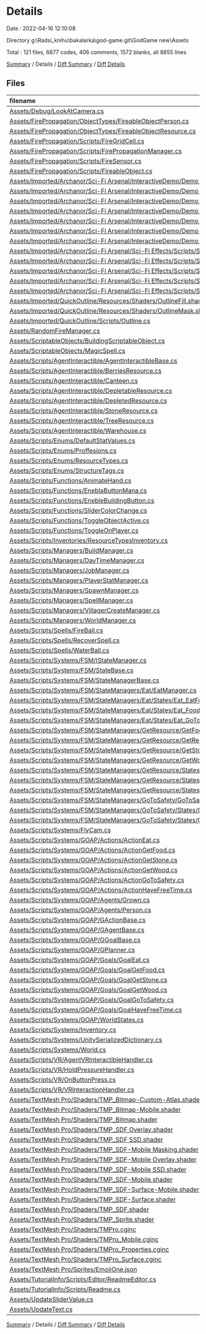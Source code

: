 # Details

Date : 2022-04-16 12:10:08

Directory g:\Radsi_knihu\bakalarka\god-game.git\GodGame new\Assets

Total : 121 files,  6677 codes, 406 comments, 1572 blanks, all 8655 lines

[Summary](results.md) / Details / [Diff Summary](diff.md) / [Diff Details](diff-details.md)

## Files
| filename | language | code | comment | blank | total |
| :--- | :--- | ---: | ---: | ---: | ---: |
| [Assets/Debug/LookAtCamera.cs](/Assets/Debug/LookAtCamera.cs) | C# | 17 | 0 | 2 | 19 |
| [Assets/FirePropagation/ObjectTypes/FireableObjectPerson.cs](/Assets/FirePropagation/ObjectTypes/FireableObjectPerson.cs) | C# | 17 | 0 | 4 | 21 |
| [Assets/FirePropagation/ObjectTypes/FireableObjectResource.cs](/Assets/FirePropagation/ObjectTypes/FireableObjectResource.cs) | C# | 16 | 0 | 4 | 20 |
| [Assets/FirePropagation/Scripts/FireGridCell.cs](/Assets/FirePropagation/Scripts/FireGridCell.cs) | C# | 128 | 16 | 31 | 175 |
| [Assets/FirePropagation/Scripts/FirePropagationManager.cs](/Assets/FirePropagation/Scripts/FirePropagationManager.cs) | C# | 131 | 40 | 39 | 210 |
| [Assets/FirePropagation/Scripts/FireSensor.cs](/Assets/FirePropagation/Scripts/FireSensor.cs) | C# | 21 | 0 | 4 | 25 |
| [Assets/FirePropagation/Scripts/FireableObject.cs](/Assets/FirePropagation/Scripts/FireableObject.cs) | C# | 93 | 11 | 21 | 125 |
| [Assets/Imported/Archanor/Sci-Fi Arsenal/InteractiveDemo/Demo Scripts/SciFiBeamScript.cs](/Assets/Imported/Archanor/Sci-Fi%20Arsenal/InteractiveDemo/Demo%20Scripts/SciFiBeamScript.cs) | C# | 128 | 2 | 28 | 158 |
| [Assets/Imported/Archanor/Sci-Fi Arsenal/InteractiveDemo/Demo Scripts/SciFiButtonScript.cs](/Assets/Imported/Archanor/Sci-Fi%20Arsenal/InteractiveDemo/Demo%20Scripts/SciFiButtonScript.cs) | C# | 49 | 1 | 8 | 58 |
| [Assets/Imported/Archanor/Sci-Fi Arsenal/InteractiveDemo/Demo Scripts/SciFiDragMouseOrbit.cs](/Assets/Imported/Archanor/Sci-Fi%20Arsenal/InteractiveDemo/Demo%20Scripts/SciFiDragMouseOrbit.cs) | C# | 67 | 3 | 4 | 74 |
| [Assets/Imported/Archanor/Sci-Fi Arsenal/InteractiveDemo/Demo Scripts/SciFiFireProjectile.cs](/Assets/Imported/Archanor/Sci-Fi%20Arsenal/InteractiveDemo/Demo%20Scripts/SciFiFireProjectile.cs) | C# | 74 | 1 | 11 | 86 |
| [Assets/Imported/Archanor/Sci-Fi Arsenal/InteractiveDemo/Demo Scripts/SciFiLoadSceneOnClick.cs](/Assets/Imported/Archanor/Sci-Fi%20Arsenal/InteractiveDemo/Demo%20Scripts/SciFiLoadSceneOnClick.cs) | C# | 138 | 0 | 10 | 148 |
| [Assets/Imported/Archanor/Sci-Fi Arsenal/InteractiveDemo/Demo Scripts/SciFiLoopScript.cs](/Assets/Imported/Archanor/Sci-Fi%20Arsenal/InteractiveDemo/Demo%20Scripts/SciFiLoopScript.cs) | C# | 25 | 0 | 9 | 34 |
| [Assets/Imported/Archanor/Sci-Fi Arsenal/InteractiveDemo/Demo Scripts/SciFiProjectileScript.cs](/Assets/Imported/Archanor/Sci-Fi%20Arsenal/InteractiveDemo/Demo%20Scripts/SciFiProjectileScript.cs) | C# | 57 | 1 | 9 | 67 |
| [Assets/Imported/Archanor/Sci-Fi Arsenal/Sci-Fi Effects/Scripts/SciFiBeamStatic.cs](/Assets/Imported/Archanor/Sci-Fi%20Arsenal/Sci-Fi%20Effects/Scripts/SciFiBeamStatic.cs) | C# | 92 | 1 | 15 | 108 |
| [Assets/Imported/Archanor/Sci-Fi Arsenal/Sci-Fi Effects/Scripts/SciFiLightFade.cs](/Assets/Imported/Archanor/Sci-Fi%20Arsenal/Sci-Fi%20Effects/Scripts/SciFiLightFade.cs) | C# | 32 | 2 | 4 | 38 |
| [Assets/Imported/Archanor/Sci-Fi Arsenal/Sci-Fi Effects/Scripts/SciFiLightFlicker.cs](/Assets/Imported/Archanor/Sci-Fi%20Arsenal/Sci-Fi%20Effects/Scripts/SciFiLightFlicker.cs) | C# | 51 | 3 | 7 | 61 |
| [Assets/Imported/Archanor/Sci-Fi Arsenal/Sci-Fi Effects/Scripts/SciFiPitchRandomizer.cs](/Assets/Imported/Archanor/Sci-Fi%20Arsenal/Sci-Fi%20Effects/Scripts/SciFiPitchRandomizer.cs) | C# | 13 | 0 | 4 | 17 |
| [Assets/Imported/Archanor/Sci-Fi Arsenal/Sci-Fi Effects/Scripts/SciFiRotation.cs](/Assets/Imported/Archanor/Sci-Fi%20Arsenal/Sci-Fi%20Effects/Scripts/SciFiRotation.cs) | C# | 22 | 2 | 6 | 30 |
| [Assets/Imported/QuickOutline/Resources/Shaders/OutlineFill.shader](/Assets/Imported/QuickOutline/Resources/Shaders/OutlineFill.shader) | ShaderLab | 58 | 7 | 17 | 82 |
| [Assets/Imported/QuickOutline/Resources/Shaders/OutlineMask.shader](/Assets/Imported/QuickOutline/Resources/Shaders/OutlineMask.shader) | ShaderLab | 22 | 7 | 5 | 34 |
| [Assets/Imported/QuickOutline/Scripts/Outline.cs](/Assets/Imported/QuickOutline/Scripts/Outline.cs) | C# | 193 | 39 | 78 | 310 |
| [Assets/RandomFireManager.cs](/Assets/RandomFireManager.cs) | C# | 34 | 2 | 11 | 47 |
| [Assets/ScriptableObjects/BuildingScriptableObject.cs](/Assets/ScriptableObjects/BuildingScriptableObject.cs) | C# | 11 | 0 | 3 | 14 |
| [Assets/ScriptableObjects/MagicSpell.cs](/Assets/ScriptableObjects/MagicSpell.cs) | C# | 9 | 0 | 2 | 11 |
| [Assets/Scripts/AgentInteractible/AgentInteractibleBase.cs](/Assets/Scripts/AgentInteractible/AgentInteractibleBase.cs) | C# | 84 | 1 | 19 | 104 |
| [Assets/Scripts/AgentInteractible/BerriesResource.cs](/Assets/Scripts/AgentInteractible/BerriesResource.cs) | C# | 18 | 0 | 4 | 22 |
| [Assets/Scripts/AgentInteractible/Canteen.cs](/Assets/Scripts/AgentInteractible/Canteen.cs) | C# | 18 | 3 | 4 | 25 |
| [Assets/Scripts/AgentInteractible/DepletableResource.cs](/Assets/Scripts/AgentInteractible/DepletableResource.cs) | C# | 70 | 11 | 21 | 102 |
| [Assets/Scripts/AgentInteractible/DepletedResource.cs](/Assets/Scripts/AgentInteractible/DepletedResource.cs) | C# | 24 | 0 | 5 | 29 |
| [Assets/Scripts/AgentInteractible/StoneResource.cs](/Assets/Scripts/AgentInteractible/StoneResource.cs) | C# | 18 | 0 | 5 | 23 |
| [Assets/Scripts/AgentInteractible/TreeResource.cs](/Assets/Scripts/AgentInteractible/TreeResource.cs) | C# | 18 | 0 | 4 | 22 |
| [Assets/Scripts/AgentInteractible/Warehouse.cs](/Assets/Scripts/AgentInteractible/Warehouse.cs) | C# | 16 | 3 | 4 | 23 |
| [Assets/Scripts/Enums/DefaultStatValues.cs](/Assets/Scripts/Enums/DefaultStatValues.cs) | C# | 10 | 0 | 1 | 11 |
| [Assets/Scripts/Enums/Proffesions.cs](/Assets/Scripts/Enums/Proffesions.cs) | C# | 10 | 3 | 2 | 15 |
| [Assets/Scripts/Enums/ResourceTypes.cs](/Assets/Scripts/Enums/ResourceTypes.cs) | C# | 10 | 0 | 1 | 11 |
| [Assets/Scripts/Enums/StructureTags.cs](/Assets/Scripts/Enums/StructureTags.cs) | C# | 9 | 0 | 2 | 11 |
| [Assets/Scripts/Functions/AnimateHand.cs](/Assets/Scripts/Functions/AnimateHand.cs) | C# | 33 | 2 | 6 | 41 |
| [Assets/Scripts/Functions/EneblaButtonMana.cs](/Assets/Scripts/Functions/EneblaButtonMana.cs) | C# | 20 | 0 | 2 | 22 |
| [Assets/Scripts/Functions/EnebleBuildingButton.cs](/Assets/Scripts/Functions/EnebleBuildingButton.cs) | C# | 23 | 1 | 7 | 31 |
| [Assets/Scripts/Functions/SliderColorChange.cs](/Assets/Scripts/Functions/SliderColorChange.cs) | C# | 15 | 0 | 2 | 17 |
| [Assets/Scripts/Functions/ToggleObjectActive.cs](/Assets/Scripts/Functions/ToggleObjectActive.cs) | C# | 10 | 0 | 2 | 12 |
| [Assets/Scripts/Functions/ToggleOnPlayer.cs](/Assets/Scripts/Functions/ToggleOnPlayer.cs) | C# | 15 | 0 | 4 | 19 |
| [Assets/Scripts/Inventories/ResourceTypesInventory.cs](/Assets/Scripts/Inventories/ResourceTypesInventory.cs) | C# | 8 | 0 | 2 | 10 |
| [Assets/Scripts/Managers/BuildManager.cs](/Assets/Scripts/Managers/BuildManager.cs) | C# | 75 | 7 | 27 | 109 |
| [Assets/Scripts/Managers/DayTimeManager.cs](/Assets/Scripts/Managers/DayTimeManager.cs) | C# | 69 | 11 | 20 | 100 |
| [Assets/Scripts/Managers/JobManager.cs](/Assets/Scripts/Managers/JobManager.cs) | C# | 39 | 1 | 10 | 50 |
| [Assets/Scripts/Managers/PlayerStatManager.cs](/Assets/Scripts/Managers/PlayerStatManager.cs) | C# | 45 | 2 | 9 | 56 |
| [Assets/Scripts/Managers/SpawnManager.cs](/Assets/Scripts/Managers/SpawnManager.cs) | C# | 44 | 2 | 9 | 55 |
| [Assets/Scripts/Managers/SpellManager.cs](/Assets/Scripts/Managers/SpellManager.cs) | C# | 18 | 0 | 2 | 20 |
| [Assets/Scripts/Managers/VillagerCreateManager.cs](/Assets/Scripts/Managers/VillagerCreateManager.cs) | C# | 40 | 1 | 10 | 51 |
| [Assets/Scripts/Managers/WorldManager.cs](/Assets/Scripts/Managers/WorldManager.cs) | C# | 44 | 0 | 8 | 52 |
| [Assets/Scripts/Spells/FireBall.cs](/Assets/Scripts/Spells/FireBall.cs) | C# | 21 | 0 | 6 | 27 |
| [Assets/Scripts/Spells/RecoverSpell.cs](/Assets/Scripts/Spells/RecoverSpell.cs) | C# | 20 | 0 | 7 | 27 |
| [Assets/Scripts/Spells/WaterBall.cs](/Assets/Scripts/Spells/WaterBall.cs) | C# | 21 | 0 | 7 | 28 |
| [Assets/Scripts/Systems/FSM/IStateManager.cs](/Assets/Scripts/Systems/FSM/IStateManager.cs) | C# | 11 | 0 | 2 | 13 |
| [Assets/Scripts/Systems/FSM/StateBase.cs](/Assets/Scripts/Systems/FSM/StateBase.cs) | C# | 6 | 1 | 0 | 7 |
| [Assets/Scripts/Systems/FSM/StateManagerBase.cs](/Assets/Scripts/Systems/FSM/StateManagerBase.cs) | C# | 43 | 3 | 9 | 55 |
| [Assets/Scripts/Systems/FSM/StateManagers/Eat/EatManager.cs](/Assets/Scripts/Systems/FSM/StateManagers/Eat/EatManager.cs) | C# | 41 | 1 | 7 | 49 |
| [Assets/Scripts/Systems/FSM/StateManagers/Eat/States/Eat_EatFood.cs](/Assets/Scripts/Systems/FSM/StateManagers/Eat/States/Eat_EatFood.cs) | C# | 38 | 1 | 4 | 43 |
| [Assets/Scripts/Systems/FSM/StateManagers/Eat/States/Eat_FoodEaten.cs](/Assets/Scripts/Systems/FSM/StateManagers/Eat/States/Eat_FoodEaten.cs) | C# | 16 | 1 | 4 | 21 |
| [Assets/Scripts/Systems/FSM/StateManagers/Eat/States/Eat_GoToCanteen.cs](/Assets/Scripts/Systems/FSM/StateManagers/Eat/States/Eat_GoToCanteen.cs) | C# | 28 | 7 | 5 | 40 |
| [Assets/Scripts/Systems/FSM/StateManagers/GetResource/GetFoodManagerNew.cs](/Assets/Scripts/Systems/FSM/StateManagers/GetResource/GetFoodManagerNew.cs) | C# | 22 | 0 | 4 | 26 |
| [Assets/Scripts/Systems/FSM/StateManagers/GetResource/GetResourceManager.cs](/Assets/Scripts/Systems/FSM/StateManagers/GetResource/GetResourceManager.cs) | C# | 48 | 2 | 6 | 56 |
| [Assets/Scripts/Systems/FSM/StateManagers/GetResource/GetStoneManagerNew.cs](/Assets/Scripts/Systems/FSM/StateManagers/GetResource/GetStoneManagerNew.cs) | C# | 20 | 0 | 5 | 25 |
| [Assets/Scripts/Systems/FSM/StateManagers/GetResource/GetWoodManagerNew.cs](/Assets/Scripts/Systems/FSM/StateManagers/GetResource/GetWoodManagerNew.cs) | C# | 20 | 0 | 4 | 24 |
| [Assets/Scripts/Systems/FSM/StateManagers/GetResource/States/GetResource_DeliverResource.cs](/Assets/Scripts/Systems/FSM/StateManagers/GetResource/States/GetResource_DeliverResource.cs) | C# | 42 | 3 | 5 | 50 |
| [Assets/Scripts/Systems/FSM/StateManagers/GetResource/States/GetResource_GoToAResource.cs](/Assets/Scripts/Systems/FSM/StateManagers/GetResource/States/GetResource_GoToAResource.cs) | C# | 39 | 7 | 6 | 52 |
| [Assets/Scripts/Systems/FSM/StateManagers/GetResource/States/GetResource_HarvestResource.cs](/Assets/Scripts/Systems/FSM/StateManagers/GetResource/States/GetResource_HarvestResource.cs) | C# | 45 | 10 | 6 | 61 |
| [Assets/Scripts/Systems/FSM/StateManagers/GoToSafety/GoToSafetyManager.cs](/Assets/Scripts/Systems/FSM/StateManagers/GoToSafety/GoToSafetyManager.cs) | C# | 15 | 0 | 3 | 18 |
| [Assets/Scripts/Systems/FSM/StateManagers/GoToSafety/States/GoToSafety_GetCover.cs](/Assets/Scripts/Systems/FSM/StateManagers/GoToSafety/States/GoToSafety_GetCover.cs) | C# | 28 | 0 | 6 | 34 |
| [Assets/Scripts/Systems/FSM/StateManagers/GoToSafety/States/GoToSafety_StayInCover.cs](/Assets/Scripts/Systems/FSM/StateManagers/GoToSafety/States/GoToSafety_StayInCover.cs) | C# | 11 | 0 | 4 | 15 |
| [Assets/Scripts/Systems/FlyCam.cs](/Assets/Scripts/Systems/FlyCam.cs) | C# | 71 | 10 | 10 | 91 |
| [Assets/Scripts/Systems/GOAP/Actions/ActionEat.cs](/Assets/Scripts/Systems/GOAP/Actions/ActionEat.cs) | C# | 29 | 1 | 7 | 37 |
| [Assets/Scripts/Systems/GOAP/Actions/ActionGetFood.cs](/Assets/Scripts/Systems/GOAP/Actions/ActionGetFood.cs) | C# | 29 | 1 | 7 | 37 |
| [Assets/Scripts/Systems/GOAP/Actions/ActionGetStone.cs](/Assets/Scripts/Systems/GOAP/Actions/ActionGetStone.cs) | C# | 29 | 1 | 7 | 37 |
| [Assets/Scripts/Systems/GOAP/Actions/ActionGetWood.cs](/Assets/Scripts/Systems/GOAP/Actions/ActionGetWood.cs) | C# | 29 | 1 | 7 | 37 |
| [Assets/Scripts/Systems/GOAP/Actions/ActionGoToSafety.cs](/Assets/Scripts/Systems/GOAP/Actions/ActionGoToSafety.cs) | C# | 29 | 1 | 5 | 35 |
| [Assets/Scripts/Systems/GOAP/Actions/ActionHaveFreeTime.cs](/Assets/Scripts/Systems/GOAP/Actions/ActionHaveFreeTime.cs) | C# | 20 | 1 | 6 | 27 |
| [Assets/Scripts/Systems/GOAP/Agents/Grown.cs](/Assets/Scripts/Systems/GOAP/Agents/Grown.cs) | C# | 100 | 8 | 23 | 131 |
| [Assets/Scripts/Systems/GOAP/Agents/Person.cs](/Assets/Scripts/Systems/GOAP/Agents/Person.cs) | C# | 29 | 5 | 6 | 40 |
| [Assets/Scripts/Systems/GOAP/GActionBase.cs](/Assets/Scripts/Systems/GOAP/GActionBase.cs) | C# | 32 | 5 | 9 | 46 |
| [Assets/Scripts/Systems/GOAP/GAgentBase.cs](/Assets/Scripts/Systems/GOAP/GAgentBase.cs) | C# | 75 | 7 | 13 | 95 |
| [Assets/Scripts/Systems/GOAP/GGoalBase.cs](/Assets/Scripts/Systems/GOAP/GGoalBase.cs) | C# | 46 | 7 | 13 | 66 |
| [Assets/Scripts/Systems/GOAP/GPlanner.cs](/Assets/Scripts/Systems/GOAP/GPlanner.cs) | C# | 91 | 13 | 18 | 122 |
| [Assets/Scripts/Systems/GOAP/Goals/GoalEat.cs](/Assets/Scripts/Systems/GOAP/Goals/GoalEat.cs) | C# | 21 | 0 | 5 | 26 |
| [Assets/Scripts/Systems/GOAP/Goals/GoalGetFood.cs](/Assets/Scripts/Systems/GOAP/Goals/GoalGetFood.cs) | C# | 17 | 2 | 3 | 22 |
| [Assets/Scripts/Systems/GOAP/Goals/GoalGetStone.cs](/Assets/Scripts/Systems/GOAP/Goals/GoalGetStone.cs) | C# | 17 | 2 | 3 | 22 |
| [Assets/Scripts/Systems/GOAP/Goals/GoalGetWood.cs](/Assets/Scripts/Systems/GOAP/Goals/GoalGetWood.cs) | C# | 17 | 2 | 2 | 21 |
| [Assets/Scripts/Systems/GOAP/Goals/GoalGoToSafety.cs](/Assets/Scripts/Systems/GOAP/Goals/GoalGoToSafety.cs) | C# | 14 | 0 | 3 | 17 |
| [Assets/Scripts/Systems/GOAP/Goals/GoalHaveFreeTime.cs](/Assets/Scripts/Systems/GOAP/Goals/GoalHaveFreeTime.cs) | C# | 14 | 0 | 3 | 17 |
| [Assets/Scripts/Systems/GOAP/WorldStates.cs](/Assets/Scripts/Systems/GOAP/WorldStates.cs) | C# | 8 | 0 | 2 | 10 |
| [Assets/Scripts/Systems/Inventory.cs](/Assets/Scripts/Systems/Inventory.cs) | C# | 116 | 14 | 26 | 156 |
| [Assets/Scripts/Systems/UnitySerializedDictionary.cs](/Assets/Scripts/Systems/UnitySerializedDictionary.cs) | C# | 26 | 0 | 4 | 30 |
| [Assets/Scripts/Systems/World.cs](/Assets/Scripts/Systems/World.cs) | C# | 94 | 3 | 12 | 109 |
| [Assets/Scripts/VR/AgentVRInteractibleHandler.cs](/Assets/Scripts/VR/AgentVRInteractibleHandler.cs) | C# | 47 | 1 | 14 | 62 |
| [Assets/Scripts/VR/HoldPressureHandler.cs](/Assets/Scripts/VR/HoldPressureHandler.cs) | C# | 86 | 5 | 15 | 106 |
| [Assets/Scripts/VR/OnButtonPress.cs](/Assets/Scripts/VR/OnButtonPress.cs) | C# | 67 | 5 | 15 | 87 |
| [Assets/Scripts/VR/VRInteractionHandler.cs](/Assets/Scripts/VR/VRInteractionHandler.cs) | C# | 19 | 6 | 9 | 34 |
| [Assets/TextMesh Pro/Shaders/TMP_Bitmap-Custom-Atlas.shader](/Assets/TextMesh%20Pro/Shaders/TMP_Bitmap-Custom-Atlas.shader) | ShaderLab | 109 | 2 | 33 | 144 |
| [Assets/TextMesh Pro/Shaders/TMP_Bitmap-Mobile.shader](/Assets/TextMesh%20Pro/Shaders/TMP_Bitmap-Mobile.shader) | ShaderLab | 112 | 3 | 31 | 146 |
| [Assets/TextMesh Pro/Shaders/TMP_Bitmap.shader](/Assets/TextMesh%20Pro/Shaders/TMP_Bitmap.shader) | ShaderLab | 109 | 2 | 33 | 144 |
| [Assets/TextMesh Pro/Shaders/TMP_SDF Overlay.shader](/Assets/TextMesh%20Pro/Shaders/TMP_SDF%20Overlay.shader) | ShaderLab | 243 | 4 | 71 | 318 |
| [Assets/TextMesh Pro/Shaders/TMP_SDF SSD.shader](/Assets/TextMesh%20Pro/Shaders/TMP_SDF%20SSD.shader) | ShaderLab | 241 | 4 | 66 | 311 |
| [Assets/TextMesh Pro/Shaders/TMP_SDF-Mobile Masking.shader](/Assets/TextMesh%20Pro/Shaders/TMP_SDF-Mobile%20Masking.shader) | ShaderLab | 188 | 10 | 50 | 248 |
| [Assets/TextMesh Pro/Shaders/TMP_SDF-Mobile Overlay.shader](/Assets/TextMesh%20Pro/Shaders/TMP_SDF-Mobile%20Overlay.shader) | ShaderLab | 183 | 8 | 50 | 241 |
| [Assets/TextMesh Pro/Shaders/TMP_SDF-Mobile SSD.shader](/Assets/TextMesh%20Pro/Shaders/TMP_SDF-Mobile%20SSD.shader) | ShaderLab | 82 | 4 | 21 | 107 |
| [Assets/TextMesh Pro/Shaders/TMP_SDF-Mobile.shader](/Assets/TextMesh%20Pro/Shaders/TMP_SDF-Mobile.shader) | ShaderLab | 183 | 8 | 50 | 241 |
| [Assets/TextMesh Pro/Shaders/TMP_SDF-Surface-Mobile.shader](/Assets/TextMesh%20Pro/Shaders/TMP_SDF-Surface-Mobile.shader) | ShaderLab | 103 | 8 | 28 | 139 |
| [Assets/TextMesh Pro/Shaders/TMP_SDF-Surface.shader](/Assets/TextMesh%20Pro/Shaders/TMP_SDF-Surface.shader) | ShaderLab | 122 | 4 | 33 | 159 |
| [Assets/TextMesh Pro/Shaders/TMP_SDF.shader](/Assets/TextMesh%20Pro/Shaders/TMP_SDF.shader) | ShaderLab | 243 | 4 | 71 | 318 |
| [Assets/TextMesh Pro/Shaders/TMP_Sprite.shader](/Assets/TextMesh%20Pro/Shaders/TMP_Sprite.shader) | ShaderLab | 97 | 0 | 20 | 117 |
| [Assets/TextMesh Pro/Shaders/TMPro.cginc](/Assets/TextMesh%20Pro/Shaders/TMPro.cginc) | HLSL | 63 | 2 | 20 | 85 |
| [Assets/TextMesh Pro/Shaders/TMPro_Mobile.cginc](/Assets/TextMesh%20Pro/Shaders/TMPro_Mobile.cginc) | HLSL | 122 | 2 | 34 | 158 |
| [Assets/TextMesh Pro/Shaders/TMPro_Properties.cginc](/Assets/TextMesh%20Pro/Shaders/TMPro_Properties.cginc) | HLSL | 62 | 10 | 14 | 86 |
| [Assets/TextMesh Pro/Shaders/TMPro_Surface.cginc](/Assets/TextMesh%20Pro/Shaders/TMPro_Surface.cginc) | HLSL | 76 | 7 | 19 | 102 |
| [Assets/TextMesh Pro/Sprites/EmojiOne.json](/Assets/TextMesh%20Pro/Sprites/EmojiOne.json) | JSON | 155 | 0 | 2 | 157 |
| [Assets/TutorialInfo/Scripts/Editor/ReadmeEditor.cs](/Assets/TutorialInfo/Scripts/Editor/ReadmeEditor.cs) | C# | 126 | 1 | 32 | 159 |
| [Assets/TutorialInfo/Scripts/Readme.cs](/Assets/TutorialInfo/Scripts/Readme.cs) | C# | 12 | 0 | 3 | 15 |
| [Assets/UpdateSliderValue.cs](/Assets/UpdateSliderValue.cs) | C# | 12 | 0 | 4 | 16 |
| [Assets/UpdateText.cs](/Assets/UpdateText.cs) | C# | 26 | 0 | 12 | 38 |

[Summary](results.md) / Details / [Diff Summary](diff.md) / [Diff Details](diff-details.md)